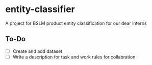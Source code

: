 # entity-classifier
A project for BSLM product entity classification for our dear interns

## To-Do
- [ ] Create and add dataset
- [ ] Write a description for task and work rules for collabration
